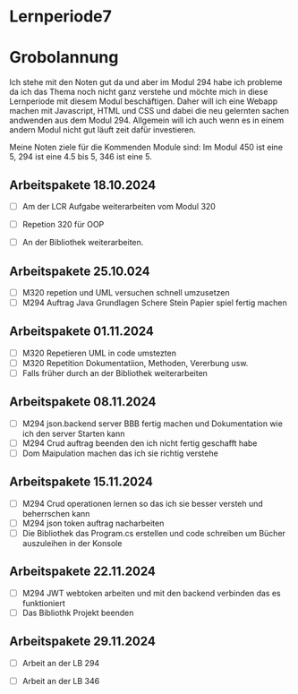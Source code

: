 # Lernperiode7

# Grobolannung
Ich stehe mit den Noten gut da und aber im Modul 294 habe ich probleme da ich das Thema noch nicht ganz verstehe und möchte mich in diese Lernperiode mit diesem Modul beschäftigen. Daher will ich eine Webapp machen mit Javascript, HTML und CSS und dabei die neu gelernten sachen andwenden aus dem Modul 294. Allgemein will ich auch wenn es in einem andern Modul nicht gut läuft zeit dafür investieren.

Meine Noten ziele für die Kommenden Module sind: Im Modul 450 ist eine 5,  294 ist eine 4.5 bis 5,  346 ist eine 5.


## Arbeitspakete 18.10.2024
- [ ] Am der LCR Aufgabe weiterarbeiten vom Modul 320
- [ ]  Repetion 320 für OOP
- [ ]  An der Bibliothek weiterarbeiten.


## Arbeitspakete 25.10.024
- [ ] M320 repetion und UML versuchen schnell umzusetzen
- [ ] M294 Auftrag Java Grundlagen Schere Stein Papier spiel fertig machen

## Arbeitspakete 01.11.2024
- [ ] M320 Repetieren UML in code umstezten
- [ ] M320 Repetition Dokumentatiion, Methoden, Vererbung usw.
- [ ] Falls früher durch an der Bibliothek weiterarbeiten

## Arbeitspakete 08.11.2024
- [ ] M294 json.backend server BBB fertig machen und Dokumentation wie ich den server Starten kann
- [ ] M294 Crud auftrag beenden den ich nicht fertig geschafft habe
- [ ] Dom Maipulation machen das ich sie richtig verstehe

## Arbeitspakete 15.11.2024

- [ ] M294 Crud operationen lernen so das ich sie besser versteh und beherrschen kann
- [ ] M294 json token auftrag nacharbeiten
- [ ] Die Bibliothek das Program.cs erstellen und code schreiben um Bücher auszuleihen in der Konsole

## Arbeitspakete 22.11.2024

- [ ] M294 JWT webtoken arbeiten und mit den backend verbinden das es funktioniert
- [ ] Das Bibliothk Projekt beenden

## Arbeitspakete 29.11.2024
- [ ] Arbeit an der LB 294
- [ ] Arbeit an der LB 346


      
